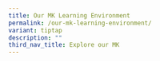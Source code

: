 ```yaml
---
title: Our MK Learning Environment
permalink: /our-mk-learning-environment/
variant: tiptap
description: ""
third_nav_title: Explore our MK
---
```

<p></p>